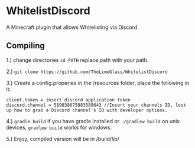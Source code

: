 # WhitelistDiscord
A Minecraft plugin that allows Whitelisting via Discord

## Compiling

1.) change directories `cd PATH` replace path with your path.

2.) `git clone https://github.com/TheLimeGlass/WhitelistDiscord`

3.) Create a config.properies in the /resources folder, place the following in it:
```
client.token = insert discord application token
discord.channel = 589038675883589643 //Insert your channels ID, look up how to grab a Discord channel's ID with developer options.
```

4.) `gradle build` if you have gradle installed or `./gradlew build` on unix devices, `gradlew build` works for windows.

5.) Enjoy, compiled version will be in /build/lib/
